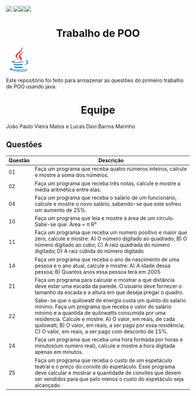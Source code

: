 <img src="https://img.shields.io/badge/Java-ED8B00?style=for-the-badge&logo=java&logoColor=white" /> <img src="https://img.shields.io/badge/GitHub-100000?style=for-the-badge&logo=github&logoColor=white" /><img src="https://img.shields.io/badge/Git-E34F26?style=for-the-badge&logo=git&logoColor=white" /><img src="https://img.shields.io/badge/IFCE-POO-blue" />
<h1 align="center"> Trabalho de POO </h1>
<img align="center" alt="Java-Java" height="70" width="70" src="https://raw.githubusercontent.com/devicons/devicon/master/icons/java/java-original.svg">

Este repositório foi feito para armazenar as questões do primeiro trabalho de POO usando java.
<h1 align="center"> Equipe </h1>
João Paulo Vieira Matos e Lucas Davi Barros Marinho

## Questões

| Questão | Descrição |
|---|---|
|01| Faça um programa que receba quatro números inteiros, calcule e mostre a soma dos números.|
|02| Faça um programa que receba três notas, calcule e mostre a média aritmética entre elas.|
|04| Faça um programa que receba o salário de um funcionário, calcule e mostre o novo salário, sabendo-se que este sofreu um aumento de 25%.| 
|10| Faça um programa que leia e mostre a área de um círculo. Sabe-se que: Área = π R²|
|11| Faça um programa que receba um numero positivo e maior que zero, calcule e mostre: A) O número digitado ao quadrado;  B) O número digitado ao cubo; C) A raiz quadrada do número digitado; D) A raiz cúbida do número digitado|
|14| Faça um programa que receba o ano de nascimento de uma pessoa e o ano atual, calcule e mostre: A) A idade dessa pessoa; B) Quantos anos essa pessoa terá em 2005|
|21| Faça um programa para calcular e mostrar a que distância deve estar uma escada da parede. O usuário deve fornecer o tamanho da escada e a altura em que deseja pregar o quadro.|
|22| Sabe-se que o quilowatt de energia custa um quinto do salario minimo. Faça um programa que receba o valor do salário mínimo e a quantida de quilowatts consumida por uma residencia. Calcule e mostre: A) O valor, em reais, de cada quilowatt; B) O valor, em reais, a ser pago por essa residência; C) O valor, em reais, a ser pago com desconto de 15%.|
|24| Faça um programa que receba uma hora formada por horas e minutos(um numero real), calcule e mostre a hora digitada apenas em minutos.|
|25| Faça um programa que receba o custo de um espetáculo teatral e o preço do convite do espetáculo. Esse programa deve calcular e mostrar a quantidade de convites que devem ser vendidos para que pelo menos o custo do espetáculo seja alcançado.|
  
